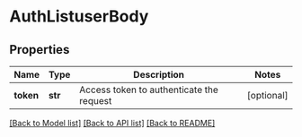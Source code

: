 # AuthListuserBody

## Properties
Name | Type | Description | Notes
------------ | ------------- | ------------- | -------------
**token** | **str** | Access token to authenticate the request | [optional] 

[[Back to Model list]](../README.md#documentation-for-models) [[Back to API list]](../README.md#documentation-for-api-endpoints) [[Back to README]](../README.md)

